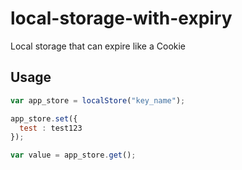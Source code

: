 # local-storage-with-expiry
Local storage that can expire like a Cookie

## Usage
```javascript
var app_store = localStore("key_name");

app_store.set({
  test : test123
});

var value = app_store.get();
```

